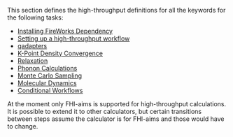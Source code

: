 This section defines the high-throughput definitions for all the keywords for the following tasks:

- [Installing FireWorks Dependency](../Installation/0_setup.md)
- [Setting up a high-throughput workflow](1_general_high_throughput.md)
- [qadapters](2_qadapter.md)
- [K-Point Density Convergence](3_optimize_k_grid.md)
- [Relaxation](4_relaxation.md)
- [Phonon Calculations](5_phonons.md)
- [Monte Carlo Sampling](6_statistical_sampling.md)
- [Molecular Dynamics](7_md.md)
- [Conditional Workflows](8_stop_if.md)

At the moment only FHI-aims is supported for high-throughput calculations. It is possible to extend it to other calculators, but certain transitions between steps assume the calculator is for FHI-aims and those would have to change.

